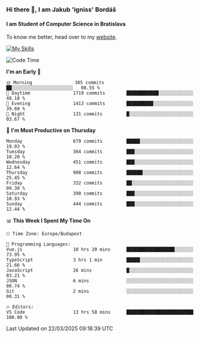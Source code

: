 ### Hi there 👋, I am Jakub 'igniss' Bordáš

#### I am Student of Computer Science in Bratislava
To know me better, head over to my [website](https://bordas.sk).

[![My Skills](https://skillicons.dev/icons?i=js,typescript,html,css,figma,svelte,vue,next,postgresql,nest,express,nodejs)](https://bordas.sk)


<!--START_SECTION:waka-->
![Code Time](http://img.shields.io/badge/Code%20Time-1%2C745%20hrs%2042%20mins-blue)

**I'm an Early 🐤** 

```text
🌞 Morning                305 commits         ██░░░░░░░░░░░░░░░░░░░░░░░   08.55 % 
🌆 Daytime                1719 commits        ████████████░░░░░░░░░░░░░   48.18 % 
🌃 Evening                1413 commits        ██████████░░░░░░░░░░░░░░░   39.60 % 
🌙 Night                  131 commits         █░░░░░░░░░░░░░░░░░░░░░░░░   03.67 % 
```
📅 **I'm Most Productive on Thursday** 

```text
Monday                   679 commits         █████░░░░░░░░░░░░░░░░░░░░   19.03 % 
Tuesday                  364 commits         ███░░░░░░░░░░░░░░░░░░░░░░   10.20 % 
Wednesday                451 commits         ███░░░░░░░░░░░░░░░░░░░░░░   12.64 % 
Thursday                 908 commits         ██████░░░░░░░░░░░░░░░░░░░   25.45 % 
Friday                   332 commits         ██░░░░░░░░░░░░░░░░░░░░░░░   09.30 % 
Saturday                 390 commits         ███░░░░░░░░░░░░░░░░░░░░░░   10.93 % 
Sunday                   444 commits         ███░░░░░░░░░░░░░░░░░░░░░░   12.44 % 
```


📊 **This Week I Spent My Time On** 

```text
🕑︎ Time Zone: Europe/Budapest

💬 Programming Languages: 
Vue.js                   10 hrs 20 mins      ██████████████████░░░░░░░   73.95 % 
TypeScript               3 hrs 1 min         █████░░░░░░░░░░░░░░░░░░░░   21.66 % 
JavaScript               26 mins             █░░░░░░░░░░░░░░░░░░░░░░░░   03.21 % 
JSON                     6 mins              ░░░░░░░░░░░░░░░░░░░░░░░░░   00.74 % 
Git                      2 mins              ░░░░░░░░░░░░░░░░░░░░░░░░░   00.31 % 

🔥 Editors: 
VS Code                  13 hrs 58 mins      █████████████████████████   100.00 % 
```


 Last Updated on 22/03/2025 09:18:39 UTC
<!--END_SECTION:waka-->
